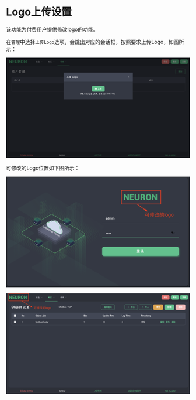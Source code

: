 # Logo上传设置

该功能为付费用户提供修改logo的功能。

在`管理`中选择`上传Logo`选项，会跳出对应的会话框，按照要求上传Logo，如图所示：

![upload-logo](./assets/upload-logo.png)

可修改的Logo位置如下图所示：

![logo1](./assets/logo1.png)

![logo2](./assets/logo2.png)
